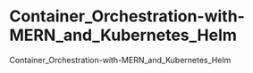 # Container_Orchestration-with-MERN_and_Kubernetes_Helm
Container_Orchestration-with-MERN_and_Kubernetes_Helm
